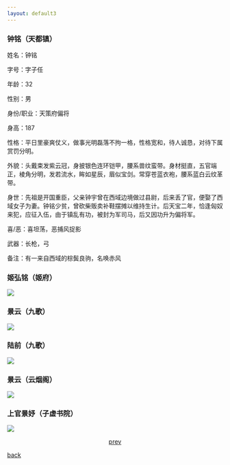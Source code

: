 ```yaml
---
layout: default3
---
```


### 钟铭（天都镇）


姓名：钟铭

字号：字子任

年龄：32

性别：男

身份/职业：天策府偏将

身高：187

性格：平日里豪爽仗义，做事光明磊落不拘一格，性格宽和，待人诚恳，对待下属赏罚分明。

外貌：头戴束发紫云冠，身披银色连环铠甲，腰系兽纹蛮带。身材挺直，五官端正，棱角分明，发若流水，眸如星辰，眉似宝剑。常穿苍蓝衣袍，腰系蓝白云纹革带。

身世：先祖是开国重臣，父亲钟宇曾在西域边境做过县尉，后来丢了官，便娶了西域女子为妻。钟铭少贫，曾砍柴贩卖补鞋摆摊以维持生计。后天宝二年，恰逢匈奴来犯，应征入伍，由于镇乱有功，被封为军司马，后又因功升为偏将军。

喜/恶：喜坦荡，恶捕风捉影

武器：长枪，弓

备注：有一来自西域的棕鬓良驹，名唤赤风




### 姬弘铭（姬府）

![](https://raw.githubusercontent.com/UserT2019/UserT2019.github.io/master/assets/img/rsjhm.jpg)

### 景云（九歌）

![](https://raw.githubusercontent.com/UserT2019/UserT2019.github.io/master/assets/img/rsjyjg.png)

### 陆前（九歌）

![](https://raw.githubusercontent.com/UserT2019/UserT2019.github.io/master/assets/img/rslqjg.png)

### 景云（云烟阁）

![](https://raw.githubusercontent.com/UserT2019/UserT2019.github.io/master/assets/img/rsjyyyg.png)

### 上官景妤（子虚书院）

![](https://raw.githubusercontent.com/UserT2019/UserT2019.github.io/master/assets/img/rssgjy.png)


<p style="text-align:center"><a href="./pd.html">prev</a></p>


[back](./my-page.html)


